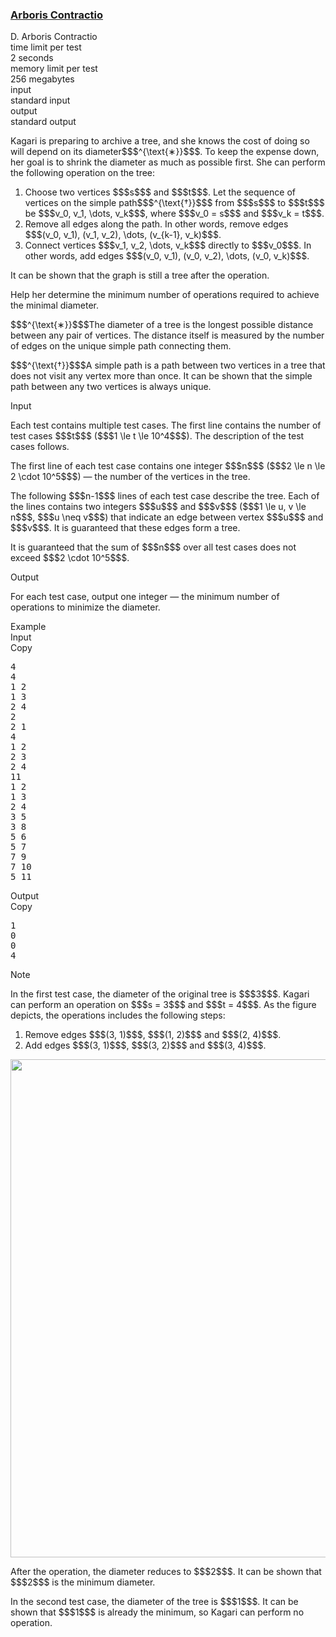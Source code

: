 <h3><a href="https://codeforces.com/contest/2131/problem/D" target="_blank" rel="noopener noreferrer">Arboris Contractio</a></h3>

<div class="header"><div class="title">D. Arboris Contractio</div><div class="time-limit"><div class="property-title">time limit per test</div>2 seconds</div><div class="memory-limit"><div class="property-title">memory limit per test</div>256 megabytes</div><div class="input-file input-standard"><div class="property-title">input</div>standard input</div><div class="output-file output-standard"><div class="property-title">output</div>standard output</div></div><div><p> </p><p>Kagari is preparing to archive a tree, and she knows the cost of doing so will depend on its diameter$$$^{\text{∗}}$$$. To keep the expense down, her goal is to shrink the diameter as much as possible first. She can perform the following operation on the tree:</p><ol> <li> Choose two vertices $$$s$$$ and $$$t$$$. Let the sequence of vertices on the simple path$$$^{\text{†}}$$$ from $$$s$$$ to $$$t$$$ be $$$v_0, v_1, \dots, v_k$$$, where $$$v_0 = s$$$ and $$$v_k = t$$$. </li><li> Remove all edges along the path. In other words, remove edges $$$(v_0, v_1), (v_1, v_2), \dots, (v_{k-1}, v_k)$$$. </li><li> Connect vertices $$$v_1, v_2, \dots, v_k$$$ directly to $$$v_0$$$. In other words, add edges $$$(v_0, v_1), (v_0, v_2), \dots, (v_0, v_k)$$$. </li></ol><p>It can be shown that the graph is still a tree after the operation.</p><p>Help her determine the minimum number of operations required to achieve the minimal diameter.</p><div class="statement-footnote"><p>$$$^{\text{∗}}$$$The diameter of a tree is the longest possible distance between any pair of vertices. The distance itself is measured by the number of edges on the unique simple path connecting them.</p><p>$$$^{\text{†}}$$$A simple path is a path between two vertices in a tree that does not visit any vertex more than once. It can be shown that the simple path between any two vertices is always unique.</p></div></div><div class="input-specification"><div class="section-title">Input</div><p>Each test contains multiple test cases. The first line contains the number of test cases $$$t$$$ ($$$1 \le t \le 10^4$$$). The description of the test cases follows. </p><p>The first line of each test case contains one integer $$$n$$$ ($$$2 \le n \le 2 \cdot 10^5$$$) — the number of the vertices in the tree.</p><p>The following $$$n-1$$$ lines of each test case describe the tree. Each of the lines contains two integers $$$u$$$ and $$$v$$$ ($$$1 \le u, v \le n$$$, $$$u \neq v$$$) that indicate an edge between vertex $$$u$$$ and $$$v$$$. It is guaranteed that these edges form a tree.</p><p>It is guaranteed that the sum of $$$n$$$ over all test cases does not exceed $$$2 \cdot 10^5$$$. </p></div><div class="output-specification"><div class="section-title">Output</div><p>For each test case, output one integer — the minimum number of operations to minimize the diameter.</p></div><div class="sample-tests"><div class="section-title">Example</div><div class="sample-test"><div class="input"><div class="title">Input<div title="Copy" data-clipboard-target="#id00060183357414203886" id="id00948901617874567" class="input-output-copier">Copy</div></div><pre id="id00060183357414203886"><div class="test-example-line test-example-line-even test-example-line-0">4</div><div class="test-example-line test-example-line-odd test-example-line-1">4</div><div class="test-example-line test-example-line-odd test-example-line-1">1 2</div><div class="test-example-line test-example-line-odd test-example-line-1">1 3</div><div class="test-example-line test-example-line-odd test-example-line-1">2 4</div><div class="test-example-line test-example-line-even test-example-line-2">2</div><div class="test-example-line test-example-line-even test-example-line-2">2 1</div><div class="test-example-line test-example-line-odd test-example-line-3">4</div><div class="test-example-line test-example-line-odd test-example-line-3">1 2</div><div class="test-example-line test-example-line-odd test-example-line-3">2 3</div><div class="test-example-line test-example-line-odd test-example-line-3">2 4</div><div class="test-example-line test-example-line-even test-example-line-4">11</div><div class="test-example-line test-example-line-even test-example-line-4">1 2</div><div class="test-example-line test-example-line-even test-example-line-4">1 3</div><div class="test-example-line test-example-line-even test-example-line-4">2 4</div><div class="test-example-line test-example-line-even test-example-line-4">3 5</div><div class="test-example-line test-example-line-even test-example-line-4">3 8</div><div class="test-example-line test-example-line-even test-example-line-4">5 6</div><div class="test-example-line test-example-line-even test-example-line-4">5 7</div><div class="test-example-line test-example-line-even test-example-line-4">7 9</div><div class="test-example-line test-example-line-even test-example-line-4">7 10</div><div class="test-example-line test-example-line-even test-example-line-4">5 11</div></pre></div><div class="output"><div class="title">Output<div title="Copy" data-clipboard-target="#id006131387210731166" id="id008814634753985016" class="input-output-copier">Copy</div></div><pre id="id006131387210731166">1
0
0
4
</pre></div></div></div><div class="note"><div class="section-title">Note</div><p>In the first test case, the diameter of the original tree is $$$3$$$. Kagari can perform an operation on $$$s = 3$$$ and $$$t = 4$$$. As the figure depicts, the operations includes the following steps:</p><ol> <li> Remove edges $$$(3, 1)$$$, $$$(1, 2)$$$ and $$$(2, 4)$$$. </li><li> Add edges $$$(3, 1)$$$, $$$(3, 2)$$$ and $$$(3, 4)$$$. </li></ol><center> <img class="tex-graphics" src="https://espresso.codeforces.com/6a554e758a00fca0022d087675dd11f229c61102.png" style="max-width: 100.0%;max-height: 100.0%;" width="797px"> </center><p>After the operation, the diameter reduces to $$$2$$$. It can be shown that $$$2$$$ is the minimum diameter.</p><p>In the second test case, the diameter of the tree is $$$1$$$. It can be shown that $$$1$$$ is already the minimum, so Kagari can perform no operation.</p></div>